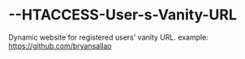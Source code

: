 # --HTACCESS-User-s-Vanity-URL
 Dynamic website for registered users' vanity URL. example: https://github.com/bryansallao
